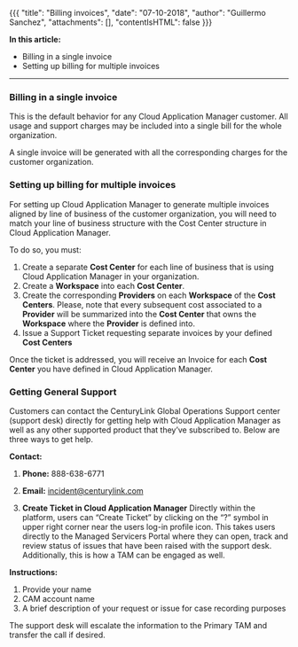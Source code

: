 {{{
"title": "Billing invoices",
"date": "07-10-2018",
"author": "Guillermo Sanchez",
"attachments": [],
"contentIsHTML": false
}}}

**In this article:**

* Billing in a single invoice
* Setting up billing for multiple invoices
___
### Billing in a single invoice
This is the default behavior for any Cloud Application Manager customer. All usage and support charges may be included into a single bill for the whole organization.

A single invoice will be generated with all the corresponding charges for the customer organization.

### Setting up billing for multiple invoices
For setting up Cloud Application Manager to generate multiple invoices aligned by line of business of the customer organization, you will need to match your line of business structure with the Cost Center structure in Cloud Application Manager.

To do so, you must:

1. Create a separate **Cost Center** for each line of business that is using Cloud Application Manager in your organization.
1. Create a **Workspace** into each **Cost Center**.
1. Create the corresponding **Providers** on each **Workspace** of the **Cost Centers**. Please, note that every subsequent cost associated to a **Provider** will be summarized into the **Cost Center** that owns the **Workspace** where the **Provider** is defined into.
1. Issue a Support Ticket requesting separate invoices by your defined **Cost Centers**

Once the ticket is addressed, you will receive an Invoice for each **Cost Center** you have defined in Cloud Application Manager.

### Getting General Support

Customers can contact the CenturyLink Global Operations Support center (support desk) directly for getting help with Cloud Application Manager as well as any other supported product that they’ve subscribed to.  Below are three ways to get help.

**Contact:**

1. **Phone:** 888-638-6771

2. **Email:** incident@centurylink.com

3. **Create Ticket in Cloud Application Manager**
Directly within the platform, users can “Create Ticket” by clicking on the “?” symbol in upper right corner near the users log-in profile icon.  This takes users directly to the Managed Servicers Portal where they can open, track and review status of issues that have been raised with the support desk.  Additionally, this is how a TAM can be engaged as well.

**Instructions:**

1. Provide your name
2. CAM account name
3. A brief description of your request or issue for case recording purposes

The support desk will escalate the information to the Primary TAM and transfer the call if desired.

